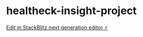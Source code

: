 # healtheck-insight-project

[Edit in StackBlitz next generation editor ⚡️](https://stackblitz.com/~/github.com/denis-dcodinglabs/healtheck-insight-project)